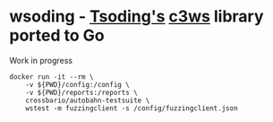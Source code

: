 
# wsoding - [Tsoding's](https://github.com/tsoding) [c3ws](https://github.com/tsoding/c3ws) library ported to Go


Work in progress


```shell
docker run -it --rm \               
    -v ${PWD}/config:/config \
    -v ${PWD}/reports:/reports \
    crossbario/autobahn-testsuite \
    wstest -m fuzzingclient -s /config/fuzzingclient.json
```